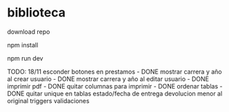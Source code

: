 # biblioteca

download repo

npm install

npm run dev

TODO: 18/11
esconder botones en prestamos - DONE
mostrar carrera y año al crear usuario - DONE
mostrar carrera y año al editar usuario - DONE
imprimir pdf - DONE
quitar columnas para imprimir - DONE
ordenar tablas - DONE
quitar unique en tablas
estado/fecha de entrega
devolucion menor al original
triggers
validaciones
